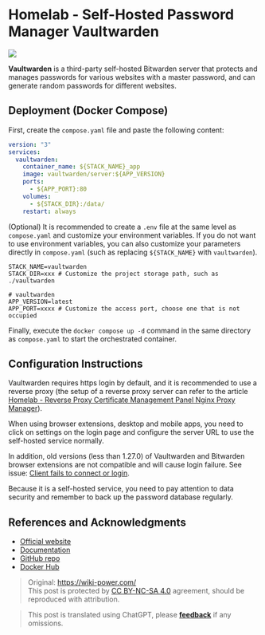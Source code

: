 # Homelab - Self-Hosted Password Manager Vaultwarden

![](https://wiki-media-1253965369.cos.ap-guangzhou.myqcloud.com/img/20230304195414.jpg)

**Vaultwarden** is a third-party self-hosted Bitwarden server that protects and manages passwords for various websites with a master password, and can generate random passwords for different websites.

## Deployment (Docker Compose)

First, create the `compose.yaml` file and paste the following content:

```yaml title="compose.yaml"
version: "3"
services:
  vaultwarden:
    container_name: ${STACK_NAME}_app
    image: vaultwarden/server:${APP_VERSION}
    ports:
      - ${APP_PORT}:80
    volumes:
      - ${STACK_DIR}:/data/
    restart: always
```

(Optional) It is recommended to create a `.env` file at the same level as `compose.yaml` and customize your environment variables. If you do not want to use environment variables, you can also customize your parameters directly in `compose.yaml` (such as replacing `${STACK_NAME}` with `vaultwarden`).

```dotenv title=".env"
STACK_NAME=vaultwarden
STACK_DIR=xxx # Customize the project storage path, such as ./vaultwarden

# vaultwarden
APP_VERSION=latest
APP_PORT=xxxx # Customize the access port, choose one that is not occupied
```

Finally, execute the `docker compose up -d` command in the same directory as `compose.yaml` to start the orchestrated container.

## Configuration Instructions

Vaultwarden requires https login by default, and it is recommended to use a reverse proxy (the setup of a reverse proxy server can refer to the article [Homelab - Reverse Proxy Certificate Management Panel Nginx Proxy Manager](https://wiki-power.com/en/Homelab-%E5%8F%8D%E4%BB%A3%E8%AF%81%E4%B9%A6%E7%AE%A1%E7%90%86%E9%9D%A2%E6%9D%BFNginxProxyManager/)).

When using browser extensions, desktop and mobile apps, you need to click on settings on the login page and configure the server URL to use the self-hosted service normally.

In addition, old versions (less than 1.27.0) of Vaultwarden and Bitwarden browser extensions are not compatible and will cause login failure. See issue: [Client fails to connect or login](https://github.com/dani-garcia/vaultwarden/issues/3082).

Because it is a self-hosted service, you need to pay attention to data security and remember to back up the password database regularly.

## References and Acknowledgments

- [Official website](https://github.com/dani-garcia/vaultwarden/wiki)
- [Documentation](https://github.com/dani-garcia/vaultwarden/wiki/Using-Docker-Compose)
- [GitHub repo](https://github.com/dani-garcia/vaultwarden)
- [Docker Hub](https://hub.docker.com/r/vaultwarden/server)

> Original: <https://wiki-power.com/>  
> This post is protected by [CC BY-NC-SA 4.0](https://creativecommons.org/licenses/by/4.0/deed.en) agreement, should be reproduced with attribution.

> This post is translated using ChatGPT, please [**feedback**](https://github.com/linyuxuanlin/Wiki_MkDocs/issues/new) if any omissions.